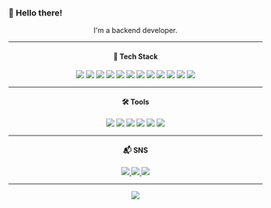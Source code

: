 ### 👋 Hello there!  
<div align="center">
  
I'm a backend developer.

---

#### 🚀 **Tech Stack**  
<img src="https://img.shields.io/badge/TypeScript-3178C6.svg?style=for-the-badge&logo=typescript&logoColor=white" />  
<img src="https://img.shields.io/badge/NestJS-E0234E.svg?style=for-the-badge&logo=nestjs&logoColor=white" />  
<img src="https://img.shields.io/badge/Express-000000.svg?style=for-the-badge&logo=express&logoColor=white" />  
<img src="https://img.shields.io/badge/Effect--TS-3178C6.svg?style=for-the-badge&logo=typescript&logoColor=white" />  
<img src="https://img.shields.io/badge/Jest-C21325.svg?style=for-the-badge&logo=jest&logoColor=white" />  
<img src="https://img.shields.io/badge/Supertest-000000.svg?style=for-the-badge&logo=testinglibrary&logoColor=white" />  
<img src="https://img.shields.io/badge/MySQL-4479A1.svg?style=for-the-badge&logo=mysql&logoColor=white" />  
<img src="https://img.shields.io/badge/DynamoDB-4053D6.svg?style=for-the-badge&logo=amazondynamodb&logoColor=white" />  
<img src="https://img.shields.io/badge/AWS-232F3E.svg?style=for-the-badge&logo=amazonaws&logoColor=white" />  
<img src="https://img.shields.io/badge/Docker-2496ED.svg?style=for-the-badge&logo=docker&logoColor=white" />  
<img src="https://img.shields.io/badge/React-61DAFB.svg?style=for-the-badge&logo=react&logoColor=black" />  
<img src="https://img.shields.io/badge/Next.js-000000.svg?style=for-the-badge&logo=nextdotjs&logoColor=white" />  

---

#### 🛠 **Tools**  
<img src="https://img.shields.io/badge/WebStorm-000000.svg?style=for-the-badge&logo=webstorm&logoColor=white" />  
<img src="https://img.shields.io/badge/DataGrip-000000.svg?style=for-the-badge&logo=datagrip&logoColor=white" />  
<img src="https://img.shields.io/badge/Git-F05032.svg?style=for-the-badge&logo=git&logoColor=white" />  
<img src="https://img.shields.io/badge/GitHub-181717.svg?style=for-the-badge&logo=github&logoColor=white" />  
<img src="https://img.shields.io/badge/Notion-000000.svg?style=for-the-badge&logo=notion&logoColor=white" />  
<img src="https://img.shields.io/badge/Slack-4A154B.svg?style=for-the-badge&logo=slack&logoColor=white" />  

---

#### 📬 **SNS**  
<a href="https://flowery-scilla-fd9.notion.site/1b9a98ac0b6b8063be9df1f60cdd4d12">
  <img src="https://img.shields.io/badge/Notion-000000.svg?style=for-the-badge&logo=notion&logoColor=white" />
</a>  
<a href="https://velog.io/@j_6367/posts">
  <img src="https://img.shields.io/badge/Velog-20C997.svg?style=for-the-badge&logo=velog&logoColor=white" />
</a>  
<a href="mailto:jys9962@kakao.com">
  <img src="https://img.shields.io/badge/Email-D14836.svg?style=for-the-badge&logo=gmail&logoColor=white" />
</a>  

---

<img src="https://github-readme-stats.vercel.app/api/top-langs/?username=jys9962&layout=compact&theme=tokyonight" />

</div>
